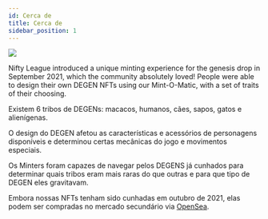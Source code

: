 ```yaml
---
id: Cerca de
title: Cerca de
sidebar_position: 1
---
```


![](/img/mintomatic.gif)

Nifty League introduced a unique minting experience for the genesis drop in September 2021, which the community absolutely loved! People were able to design their own DEGEN NFTs using our Mint-O-Matic, with a set of traits of their choosing.

Existem 6 tribos de DEGENs: macacos, humanos, cães, sapos, gatos e alienígenas.

O design do DEGEN afetou as características e acessórios de personagens disponíveis e determinou certas mecânicas do jogo e movimentos especiais.

Os Minters foram capazes de navegar pelos DEGENS já cunhados para determinar quais tribos eram mais raras do que outras e para que tipo de DEGEN eles gravitavam.

Embora nossas NFTs tenham sido cunhadas em outubro de 2021, elas podem ser compradas no mercado secundário via [OpenSea](https://opensea.io/collection/niftydegen).

